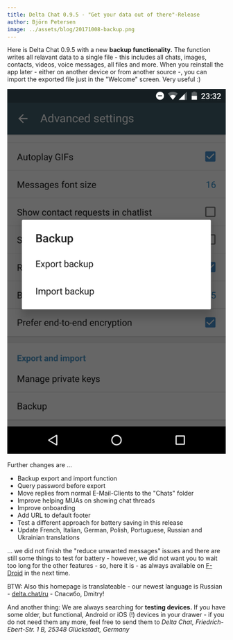 ```yaml
---
title: Delta Chat 0.9.5 - "Get your data out of there"-Release
author: Björn Petersen
image: ../assets/blog/20171008-backup.png
---
```


Here is Delta Chat 0.9.5 with a new **backup functionality.**
The function writes all relavant data to a single file - this includes all chats, images, contacts, videos, voice messages, all files and more.
When you reinstall the app later - either on another device or from another source -, you can import the exported file just in the "Welcome" screen.
Very useful :)

![Backup functionality screenshot](../assets/blog/20171008-backup.png)

Further changes are ...

* Backup export and import function
* Query password before export
* Move replies from normal E-Mail-Clients to the "Chats" folder
* Improve helping MUAs on showing chat threads
* Improve onboarding
* Add URL to default footer
* Test a different approach for battery saving in this release
* Update French, Italian, German, Polish, Portuguese, Russian and Ukrainian translations

... we did not finish the "reduce unwanted messages" issues and there are still some things to test for battery - however, we did not want you to wait too long for the
other features - so, here it is - as always available on [F-Droid](https://f-droid.org/packages/com.b44t.messenger/) in the next time.

BTW: Also this homepage is translateable - our newest language is Russian - [delta.chat/ru](https://delta.chat/ru) - Спасибо, Dmitry!

And another thing: We are always searching for **testing devices.** 
If you have some older, but functional, Android or iOS (!) devices in your drawer - if you do not need them any more, feel free to send them to 
_Delta Chat, Friedrich-Ebert-Str. 1 B, 25348 Glückstadt, Germany_
